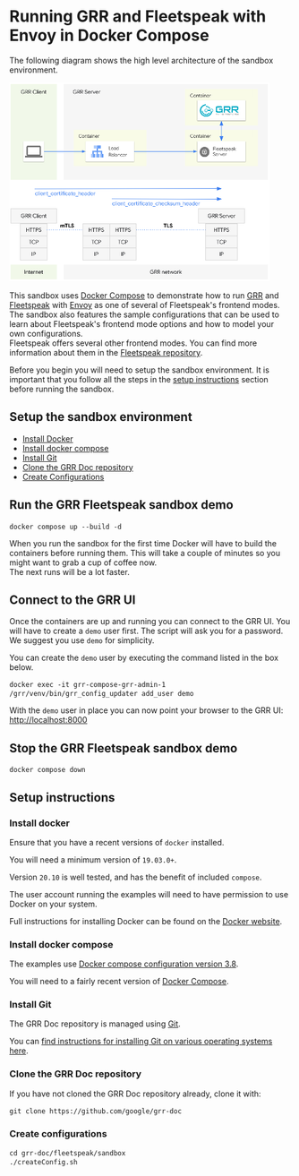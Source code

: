# Running GRR and Fleetspeak with Envoy in Docker Compose

The following diagram shows the high level architecture of the sandbox environment.

![sandbox fleetspeak](../images/sandbox_fleetspeak.png)

This sandbox uses [Docker Compose](https://docs.docker.com/compose/) to demonstrate how to run [GRR](https://github.com/google/grr) and [Fleetspeak](https://github.com/google/fleetspeak) with [Envoy](https://www.envoyproxy.io/) as one of several of Fleetspeak's frontend modes.  
The sandbox also features the sample configurations that can be used to learn about Fleetspeak's frontend mode options and how to model your own configurations.  
Fleetspeak offers several other frontend modes. You can find more information about them in the [Fleetspeak repository](https://github.com/daschwanden/fleetspeak/docs/sandboxes.md). 

Before you begin you will need to setup the sandbox environment.
It is important that you follow all the steps in the [setup instructions](#setup-instructions) section before running the sandbox.

## Setup the sandbox environment
- [Install Docker](#install-docker)
- [Install docker compose](#install-docker-compose)
- [Install Git](#install-git)
- [Clone the GRR Doc repository](#clone-the-grr-doc-repository)
- [Create Configurations](#create-configurations)

## Run the GRR Fleetspeak sandbox demo
```
docker compose up --build -d
```
When you run the sandbox for the first time Docker will have to build the containers before running them.
This will take a couple of minutes so you might want to grab a cup of coffee now.  
The next runs will be a lot faster.  

## Connect to the GRR UI
Once the containers are up and running you can connect to the GRR UI.
You will have to create a ```demo``` user first. The script will ask you for a password. We suggest you use ```demo``` for simplicity.  

You can create the ```demo``` user by executing the command listed in the box below.
```
docker exec -it grr-compose-grr-admin-1 /grr/venv/bin/grr_config_updater add_user demo
```
With the ```demo``` user in place you can now point your browser to the GRR UI: [http://localhost:8000](http://localhost:8000)

## Stop the GRR Fleetspeak sandbox demo
```
docker compose down
```

## Setup instructions

### Install docker
Ensure that you have a recent versions of ```docker``` installed.

You will need a minimum version of ```19.03.0+```.

Version ```20.10``` is well tested, and has the benefit of included ```compose```.

The user account running the examples will need to have permission to use Docker on your system.

Full instructions for installing Docker can be found on the [Docker website](https://docs.docker.com/get-docker/).  

### Install docker compose
The examples use [Docker compose configuration version 3.8](https://docs.docker.com/compose/compose-file/compose-versioning/#version-38).

You will need to a fairly recent version of [Docker Compose](https://docs.docker.com/compose/).  

### Install Git
The GRR Doc repository is managed using [Git](https://git-scm.com/).

You can [find instructions for installing Git on various operating systems here](https://git-scm.com/book/en/v2/Getting-Started-Installing-Git).  

### Clone the GRR Doc repository
If you have not cloned the GRR Doc repository already, clone it with:

```
git clone https://github.com/google/grr-doc
```

### Create configurations

```
cd grr-doc/fleetspeak/sandbox
./createConfig.sh
```
